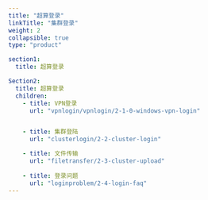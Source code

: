 ```yaml
---
title: "超算登录"
linkTitle: "集群登录"
weight: 2
collapsible: true
type: "product"

section1:
  title: 超算登录

Section2:
  title: 超算登录
  children:
    - title: VPN登录
      url: "vpnlogin/vpnlogin/2-1-0-windows-vpn-login"


    - title: 集群登陆
      url: "clusterlogin/2-2-cluster-login"

    - title: 文件传输
      url: "filetransfer/2-3-cluster-upload"
    
    - title: 登录问题
      url: "loginproblem/2-4-login-faq"
---
```

